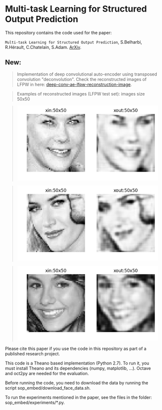 # Multi-task Learning for Structured Output Prediction
This repository contains the code used for the paper: 

`Multi-task Learning for Structured Output Prediction`, S.Belharbi, R.Hérault, C.Chatelain, S.Adam. [ArXiv](https://arxiv.org/abs/1504.07550).
## New:
> Implementation of deep convolutional auto-encoder using transposed convolution "deconvolution". Check the reconstructed images of LFPW in here:   [deep-conv-ae-lfpw-reconstruction-image](https://github.com/sbelharbi/structured-output-ae/tree/master/inout/deep-conv-ae-lfpw-reconstruction-image).

> Examples of reconstructed images (LFPW test set): images size 50x50

> ![im1](./inout/deep-conv-ae-lfpw-reconstruction-image/0.png)

> ![im2](./inout/deep-conv-ae-lfpw-reconstruction-image/14.png)

> ![im3](./inout/deep-conv-ae-lfpw-reconstruction-image/21.png)


Please cite this paper if you use the code in this repository as part of a
published research project.

This code is a Theano based implementation (Python 2.7). To run it, you must 
install Theano and its dependencies (numpy, matplotlib, ...). Octave and oct2py
are needed for the evaluation.

Before running the code, you need to download the data by running the script
sop_embed/download_face_data.sh.

To run the experiments mentioned in the paper, see the files in the folder:
sop_embed/experiments/*.py.


